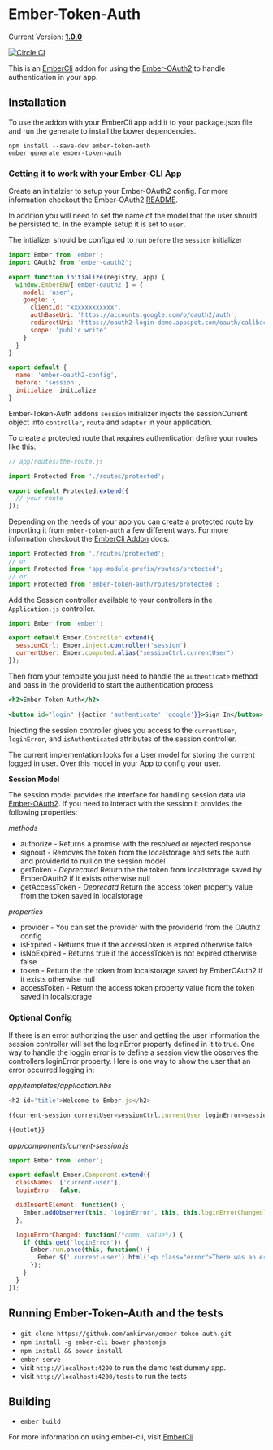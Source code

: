 # Ember-Token-Auth

Current Version: **[1.0.0](https://github.com/amkirwan/ember-token-auth/releases/tag/v1.0.0)**

[![Circle CI](https://circleci.com/gh/amkirwan/ember-token-auth.svg?style=svg)](https://circleci.com/gh/amkirwan/ember-token-auth)


This is an [EmberCli](http://www.ember-cli.com/) addon for using the [Ember-OAuth2](https://github.com/amkirwan/ember-oauth2) to handle authentication in your app. 

## Installation

To use the addon with your EmberCli app add it to your package.json file and run the generate to install the bower dependencies.

```
npm install --save-dev ember-token-auth
ember generate ember-token-auth
```

### Getting it to work with your Ember-CLI App

Create an initialzier to setup your Ember-OAuth2 config. For more information checkout the Ember-OAuth2 [README](https://github.com/amkirwan/ember-oauth).

In addition you will need to set the name of the model that the user should be persisted to. In the example setup it is set to `user`.

The intializer should be configured to run `before` the `session` initializer

```javascript 
import Ember from 'ember';
import OAuth2 from 'ember-oauth2';

export function initialize(registry, app) {
  window.EmberENV['ember-oauth2'] = {
    model: 'user',
    google: {
      clientId: "xxxxxxxxxxxx",
      authBaseUri: 'https://accounts.google.com/o/oauth2/auth',
      redirectUri: 'https://oauth2-login-demo.appspot.com/oauth/callback',
      scope: 'public write'
    }
  }
}

export default {
  name: 'ember-oauth2-config', 
  before: 'session',
  initialize: initialize
}
```

Ember-Token-Auth addons `session` initializer injects the sessionCurrent object into `controller`, `route` and `adapter` in your application.

To create a protected route that requires authentication define your routes like this: 

```javascript
// app/routes/the-route.js

import Protected from './routes/protected';

export default Protected.extend({
  // your route 
});
```

Depending on the needs of your app you can create a protected route by importing it from `ember-token-auth` a few different ways. For more information checkout the [EmberCli Addon](http://www.ember-cli.com/#developing-addons-and-blueprints) docs.

```javascript
import Protected from './routes/protected';
// or 
import Protected from 'app-module-prefix/routes/protected';
// or
import Protected from 'ember-token-auth/routes/protected';
```

Add the Session controller available to your controllers in the `Application.js` controller.

```javascript
import Ember from 'ember';

export default Ember.Controller.extend({
  sessionCtrl: Ember.inject.controller('session')
  currentUser: Ember.computed.alias("sessionCtrl.currentUser")
});
```

Then from your template you just need to handle the `authenticate` method and pass in the providerId to start the authentication process.

```handlebars
<h2>Ember Token Auth</h2>

<button id="login" {{action 'authenticate' 'google'}}>Sign In</button>
```

Injecting the session controller gives you access to the `currentUser`, `loginError`, and `isAuthenticated` attributes of the session controller.


The current implementation looks for a User model for storing the current logged in user. Over this model in your App to config your user. 

**Session Model**

The session model provides the interface for handling session data via [Ember-OAuth2](https://github.com/amkirwan/ember-oauth2). If you need to interact with the session it provides the following properties:

*methods*
- authorize - Returns a promise with the resolved or rejected response
- signout -  Removes the token from the localstorage and sets the auth and providerId to null on the session model
- getToken - *Deprecated* Return the the token from localstorage saved by EmberOAuth2 if it exists otherwise null
- getAccessToken - *Deprecatd* Return the access token property value from the token saved in localstorage

*properties*
- provider - You can set the provider with the providerId from the OAuth2 config
- isExpired - Returns true if the accessToken is expired otherwise false 
- isNoExpired - Returns true if the accessToken is not expired otherwise false
- token - Return the the token from localstorage saved by EmberOAuth2 if it exists otherwise null
- accessToken - Return the access token property value from the token saved in localstorage

### Optional Config

If there is an error authorizing the user and getting the user information the session controller will set the loginError property defined in it to true. One way to handle the loggin error is to define a session view the observes the controllers loginError property. Here is one way to show the user that an error occurred logging in: 

*app/templates/application.hbs*
```javascript
<h2 id='title'>Welcome to Ember.js</h2>

{{current-session currentUser=sessionCtrl.currentUser loginError=sessionCtrl.loginError}}

{{outlet}}
```


*app/components/current-session.js*
```javascript
import Ember from 'ember';

export default Ember.Component.extend({
  classNames: ['current-user'],
  loginError: false,

  didInsertElement: function() {
    Ember.addObserver(this, 'loginError', this, this.loginErrorChanged);
  },

  loginErrorChanged: function(/*comp, value*/) {
    if (this.get('loginError')) {
      Ember.run.once(this, function() {
        Ember.$('.current-user').html('<p class="error">There was an error logging in. Please try again.</p>');
      });
    }
  }
});
```

## Running Ember-Token-Auth and the tests

* `git clone https://github.com/amkirwan/ember-token-auth.git`
* `npm install -g ember-cli bower phantomjs`
* `npm install && bower install`
* `ember serve`
* visit `http://localhost:4200` to run the demo test dummy app.
* visit `http://localhost:4200/tests` to run the tests


## Building

* `ember build`

For more information on using ember-cli, visit [EmberCli](http://www.ember-cli.com/)
